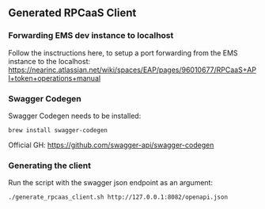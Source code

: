 ## Generated RPCaaS Client

### Forwarding EMS dev instance to localhost

Follow the insctructions here, to setup a port forwarding from the EMS instance to the localhost: https://nearinc.atlassian.net/wiki/spaces/EAP/pages/96010677/RPCaaS+API+token+operations+manual

### Swagger Codegen

Swagger Codegen needs to be installed:

`brew install swagger-codegen`

Official GH: https://github.com/swagger-api/swagger-codegen

### Generating the client

Run the script with the swagger json endpoint as an argument:

`./generate_rpcaas_client.sh http://127.0.0.1:8082/openapi.json`